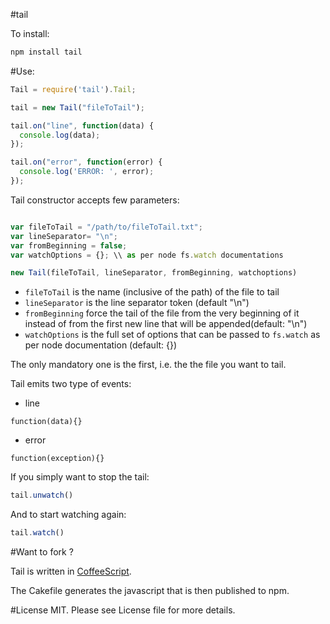#tail

To install:

```bash
npm install tail
```

#Use:
```javascript
Tail = require('tail').Tail;

tail = new Tail("fileToTail");

tail.on("line", function(data) {
  console.log(data);
});

tail.on("error", function(error) {
  console.log('ERROR: ', error);
});
````

Tail constructor accepts few parameters:

```javascript

var fileToTail = "/path/to/fileToTail.txt";
var lineSeparator= "\n";
var fromBeginning = false;
var watchOptions = {}; \\ as per node fs.watch documentations

new Tail(fileToTail, lineSeparator, fromBeginning, watchoptions)
```

* `fileToTail` is the name (inclusive of the path) of the file to tail
* `lineSeparator` is the line separator token (default "\n")
* `fromBeginning` force the tail of the file from the very beginning of it instead of from the first new line that will be appended(default: "\n")
* `watchOptions` is the full set of options that can be passed to `fs.watch` as per node documentation (default: {})

The only mandatory one is the first, i.e. the the file you want to tail.

Tail emits two type of events:

* line
```
function(data){}
```
* error
```
function(exception){}
```

If you simply want to stop the tail:

```javascript
tail.unwatch()
```

And to start watching again:
```javascript
tail.watch()
```

#Want to fork ?

Tail is written in [CoffeeScript](http://jashkenas.github.com/coffee-script/).

The Cakefile generates the javascript that is then published to npm.

#License
MIT. Please see License file for more details.
